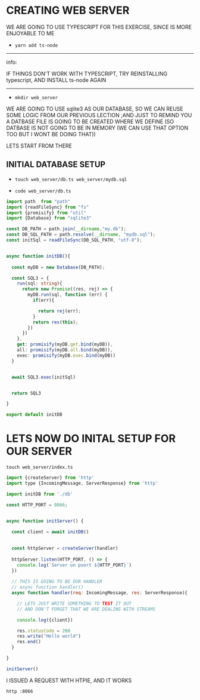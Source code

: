 # CREATING WEB SERVER

WE ARE GOING TO USE TYPESCRIPT FOR THIS EXERCISE, SINCE IS MORE ENJOYABLE TO ME

- `yarn add ts-node`

***

info:

IF THINGS DON'T WORK WITH TYPESCRIPT, TRY REINSTALLING typescript, AND INSTALL ts-node AGAIN

***

- `mkdir web_server`

WE ARE GOING TO USE sqlite3 AS OUR DATABASE, SO WE CAN REUSE SOME LOGIC FROM OUR PREVIOUS LECTION ;AND JUST TO REMIND YOU A DATBASE FILE IS GOING TO BE CREATED WHERE WE DEFINE (SO DATBASE IS NOT GOING TO BE IN MEMORY (WE CAN USE THAT OPTION TOO BUT I WONT BE DOING THAT))

LETS START FROM THERE

## INITIAL DATABASE SETUP

- `touch web_server/db.ts web_server/mydb.sql`

- `code web_server/db.ts`

```ts
import path  from "path"
import {readFileSync} from "fs"
import {promisify} from "util"
import {Database} from "sqlite3"

const DB_PATH = path.join(__dirname,"my.db");
const DB_SQL_PATH = path.resolve(__dirname, "mydb.sql");
const initSql = readFileSync(DB_SQL_PATH, "utf-8");


async function initDB(){
  
  const myDB = new Database(DB_PATH);

  const SQL3 = {
    run(sql: string){
      return new Promise((res, rej) => {
        myDB.run(sql, function (err) {
          if(err){

            return rej(err);
          } 
          return res(this);
        })
      })
    },
    get: promisify(myDB.get.bind(myDB)),
    all: promisify(myDB.all.bind(myDB)),
    exec: promisify(myDB.exec.bind(myDB))
  }


  await SQL3.exec(initSql)


  return SQL3

}

export default initDB
```

# LETS NOW DO INITAL SETUP FOR OUR SERVER

```
touch web_server/index.ts
```

```js
import {createServer} from 'http'
import type {IncomingMessage, ServerResponse} from 'http'

import initDB from './db'

const HTTP_PORT = 8066;


async function initServer() {
  
  const client = await initDB()

  
  const httpServer = createServer(handler)
  
  httpServer.listen(HTTP_PORT, () => {
    console.log(`Server on poort ${HTTP_PORT}`)
  })
  
  // THIS IS GOING TO BE OUR HANDLER
  // async function handler()
  async function handler(req: IncomingMessage, res: ServerResponse){

    // LETS JUST WRITE SOMETHING TO TEST IT OUT
    // AND DON'T FORGET THAT WE ARE DEALING WITH STREAMS

    console.log({client})

    res.statusCode = 200
    res.write("Hello world")
    res.end()
  }

}

initServer()
```

I ISSUED A REQUEST WITH HTPIE, AND IT WORKS

```
http :8066
```